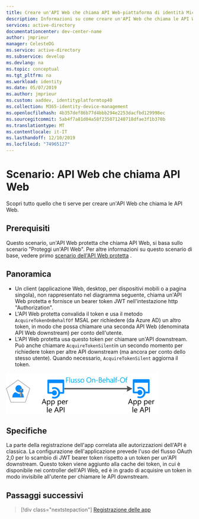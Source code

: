 ```yaml
---
title: Creare un'API Web che chiama API Web-piattaforma di identità Microsoft | Azure
description: Informazioni su come creare un'API Web che chiama le API Web downstream (panoramica).
services: active-directory
documentationcenter: dev-center-name
author: jmprieur
manager: CelesteDG
ms.service: active-directory
ms.subservice: develop
ms.devlang: na
ms.topic: conceptual
ms.tgt_pltfrm: na
ms.workload: identity
ms.date: 05/07/2019
ms.author: jmprieur
ms.custom: aaddev, identityplatformtop40
ms.collection: M365-identity-device-management
ms.openlocfilehash: 4b357def86b77d4bbb294e2253dacfbd129998ec
ms.sourcegitcommit: 5ab4f7a81d04a58f235071240718dfae3f1b370b
ms.translationtype: MT
ms.contentlocale: it-IT
ms.lasthandoff: 12/10/2019
ms.locfileid: "74965127"
---
```

# <a name="scenario-web-api-that-calls-web-apis"></a>Scenario: API Web che chiama API Web

Scopri tutto quello che ti serve per creare un'API Web che chiama le API Web.

## <a name="prerequisites"></a>Prerequisiti

Questo scenario, un'API Web protetta che chiama API Web, si basa sullo scenario "Proteggi un'API Web". Per altre informazioni su questo scenario di base, vedere primo [scenario dell'API Web protetta](scenario-protected-web-api-overview.md) .

## <a name="overview"></a>Panoramica

- Un client (applicazione Web, desktop, per dispositivi mobili o a pagina singola), non rappresentato nel diagramma seguente, chiama un'API Web protetta e fornisce un bearer token JWT nell'intestazione http "Authorization".
- L'API Web protetta convalida il token e usa il metodo `AcquireTokenOnBehalfOf` MSAL per richiedere (da Azure AD) un altro token, in modo che possa chiamare una seconda API Web (denominata API Web downstream) per conto dell'utente.
- L'API Web protetta usa questo token per chiamare un'API downstream. Può anche chiamare `AcquireTokenSilent`in un secondo momento per richiedere token per altre API downstream (ma ancora per conto dello stesso utente). Quando necessario, `AcquireTokenSilent` aggiorna il token.

![API Web che chiama un'API Web](media/scenarios/web-api.svg)

## <a name="specifics"></a>Specifiche

La parte della registrazione dell'app correlata alle autorizzazioni dell'API è classica. La configurazione dell'applicazione prevede l'uso del flusso OAuth 2,0 per lo scambio di JWT bearer token rispetto a un token per un'API downstream. Questo token viene aggiunto alla cache dei token, in cui è disponibile nei controller dell'API Web, ed è in grado di acquisire un token in modo invisibile all'utente per chiamare le API downstream.

## <a name="next-steps"></a>Passaggi successivi

> [!div class="nextstepaction"]
> [Registrazione delle app](scenario-web-api-call-api-app-registration.md)

